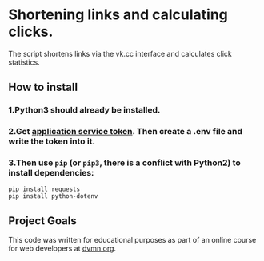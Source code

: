 # Shortening links and calculating clicks.

The script shortens links via the vk.cc interface and calculates click statistics.

## How to install


### 1.Python3 should already be installed.
### 2.Get [application service token](https://id.vk.com/about/business/go/docs/ru/vkid/latest/vk-id/connection/tokens/service-token). Then create a .env file and write the token into it.
### 3.Then use `pip` (or `pip3`, there is a conflict with Python2) to install dependencies:
```
pip install requests
pip install python-dotenv
```

## Project Goals

This code was written for educational purposes as part of an online course for web developers at [dvmn.org](https://dvmn.org/).